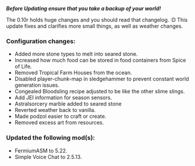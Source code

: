***Before Updating ensure that you take a backup of your world!***

The 0.10r holds huge changes and you should read that changelog. :D
This update fixes and clarifies more small things, as well as weather changes.

### **__Configuration changes:__**
* Added more stone types to melt into seared stone.
* Increased how much food can be stored in food containers from Spice of Life.
* Removed Tropical Farm Houses from the ocean.
* Disabled player-chunk-map in sledgehammer to prevent constant world generation issues.
* Congealed Bloodsling recipe adjusted to be like the other slime slings.
* Add JEI information for season sensors.
* Astralsorcery marble added to seared stone
* Reverted weather back to vanilla.
* Made podzol easier to craft or create.
* Removed excess art from resources.

### **__Updated the following mod(s):__**
* FermiumASM to 5.22.
* Simple Voice Chat to 2.5.13.